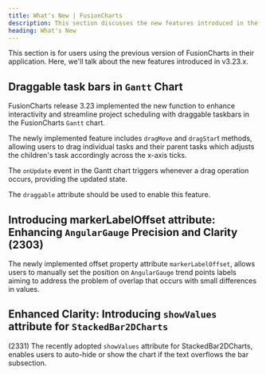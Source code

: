 ```yaml
---
title: What's New | FusionCharts
description: This section discusses the new features introduced in the latest version.
heading: What's New
---
```


This section is for users using the previous version of FusionCharts in their application. Here, we'll talk about the new features introduced in v3.23.x.

## Draggable task bars in `Gantt` Chart

FusionCharts release 3.23 implemented the new function to enhance interactivity and streamline project scheduling with draggable taskbars in the FusionCharts `Gantt` chart.

The newly implemented feature includes `dragMove` and `dragStar`t methods, allowing users to drag individual tasks and their parent tasks which adjusts the children's task accordingly across the x-axis ticks. 

The `onUpdate` event in the Gantt chart triggers whenever a drag operation occurs, providing the updated state.

The `draggable` attribute should be used to enable this feature.


## Introducing markerLabelOffset attribute: Enhancing `AngularGauge` Precision and Clarity (2303)

The newly implemented offset property attribute `markerLabelOffset`, allows users to manually set the position on `AngularGauge` trend points labels aiming to address the problem of overlap that occurs with small differences in values.


## Enhanced Clarity: Introducing `showValues` attribute for `StackedBar2DCharts`
 (2331)
The recently adopted `showValues` attribute for StackedBar2DCharts, enables users to auto-hide or show the chart if the text overflows the bar subsection.
 
 
 
